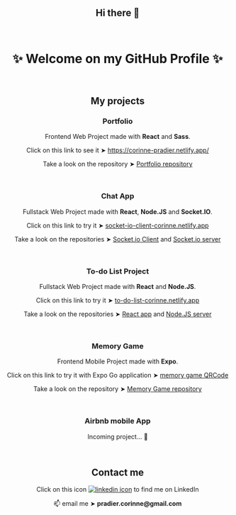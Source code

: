 <h2 align="center">Hi there 👋</h2>

<br />

<h1 align="center">✨ Welcome on my GitHub Profile ✨</h1>

<br />

<h2 align="center">My projects</h2>


<h3 align="center">Portfolio</h3>

<p align="center">Frontend Web Project made with <strong>React</strong> and <strong>Sass</strong>.</p>
<p align="center">Click on this link to see it ➤ <a href="https://corinne-pradier.netlify.app/">https://corinne-pradier.netlify.app/</a></p>
<p align="center">Take a look on the repository ➤ <a href="https://github.com/Corinne-Coding/Portfolio">Portfolio repository</a></p>

<br />



<h3 align="center">Chat App</h3>

<p align="center">Fullstack Web Project made with <strong>React</strong>, <strong>Node.JS</strong> and <strong>Socket.IO</strong>.</p>
<p align="center">Click on this link to try it ➤ <a href="https://socket-io-client-corinne.netlify.app/">socket-io-client-corinne.netlify.app</a></p>
<p align="center">Take a look on the repositories ➤ <a href="https://github.com/Corinne-Coding/Socket-client">Socket.io Client</a> and <a href="https://github.com/Corinne-Coding/Socket-server">Socket.io server</a></p>

<br />

<h3 align="center">To-do List Project</h3>

<p align="center">Fullstack Web Project made with <strong>React</strong> and <strong>Node.JS</strong>.</p>
<p align="center">Click on this link to try it ➤ <a href="https://to-do-list-corinne.netlify.app">to-do-list-corinne.netlify.app</a></p>
<p align="center">Take a look on the repositories ➤ <a href="https://github.com/Corinne-Coding/To-Do-List-React-APP">React app</a> and <a href="https://github.com/Corinne-Coding/To-do-List-express-API">Node.JS server</a></p>

<br />


<h3 align="center">Memory Game</h3>

<p align="center">Frontend Mobile Project made with <strong>Expo</strong>.</p>
<p align="center">Click on this link to try it with Expo Go application ➤ <a href="https://expo.io/@corinne-coding/memory-game/">memory game QRCode</a></p>
<p align="center">Take a look on the repository ➤ <a href="https://github.com/Corinne-Coding/Memory-Game-RN">Memory Game repository</a></p>

<br />



<h3 align="center">Airbnb mobile App</h3>

<p align="center">Incoming project... 🐣</p>

<br />



<h2 align="center">Contact me</h2>

<p align="center">Click on this icon <a href="https://www.linkedin.com/in/corinne-pradier-6610201b2/"><img alt="linkedin icon" src="https://res.cloudinary.com/cococloud/image/upload/c_scale,w_22/v1618215644/professional/linkedin_lra9cp.png" /></a> to find me on LinkedIn</p>

<p align="center">📫 email me ➤ <strong>pradier.corinne@gmail.com</strong></p>



<!--
**Corinne-Coding/Corinne-Coding** is a ✨ _special_ ✨ repository because its `README.md` (this file) appears on your GitHub profile.

Here are some ideas to get you started:

- 🔭 I’m currently working on ...
- 🌱 I’m currently learning ...
- 👯 I’m looking to collaborate on ...
- 🤔 I’m looking for help with ...
- 💬 Ask me about ...
- 📫 How to reach me: ...
- 😄 Pronouns: ...
- ⚡ Fun fact: ...
-->
